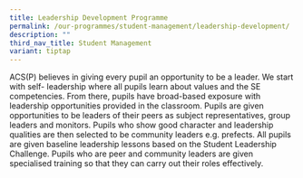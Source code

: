 ```yaml
---
title: Leadership Development Programme
permalink: /our-programmes/student-management/leadership-development/
description: ""
third_nav_title: Student Management
variant: tiptap
---
```

<p>ACS(P) believes in giving every pupil an opportunity to be a leader. We
start with self- leadership where all pupils learn about values and the
SE competencies. From there, pupils have broad-based exposure with leadership
opportunities provided in the classroom. Pupils are given opportunities
to be leaders of their peers as subject representatives, group leaders
and monitors. Pupils who show good character and leadership qualities are
then selected to be community leaders e.g. prefects. All pupils are given
baseline leadership lessons based on the Student Leadership Challenge.
Pupils who are peer and community leaders are given specialised training
so that they can carry out their roles effectively.</p>
